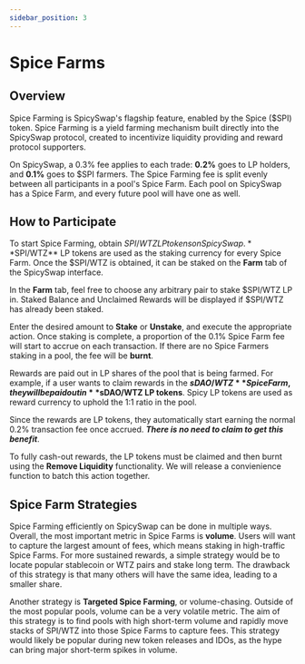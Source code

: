 ```yaml
---
sidebar_position: 3
---
```


# Spice Farms

## Overview

Spice Farming is SpicySwap's flagship feature, enabled by the Spice ($SPI) token. Spice Farming is a yield farming mechanism built directly into the SpicySwap protocol, created to incentivize liquidity providing and reward protocol supporters.

On SpicySwap, a 0.3% fee applies to each trade: **0.2%** goes to LP holders, and **0.1%** goes to $SPI farmers. The Spice Farming fee is split evenly between all participants in a pool's Spice Farm. Each pool on SpicySwap has a Spice Farm, and every future pool will have one as well.

## How to Participate

To start Spice Farming, obtain $SPI/WTZ LP tokens on SpicySwap. **$SPI/WTZ** LP tokens are used as the staking currency for every Spice Farm. Once the $SPI/WTZ is obtained, it can be staked on the **Farm** tab of the SpicySwap interface.

In the **Farm** tab, feel free to choose any arbitrary pair to stake $SPI/WTZ LP in. Staked Balance and Unclaimed Rewards will be displayed if $SPI/WTZ has already been staked. 

Enter the desired amount to **Stake** or **Unstake**, and execute the appropriate action. Once staking is complete, a proportion of the 0.1% Spice Farm fee will start to accrue on each transaction. If there are no Spice Farmers staking in a pool, the fee will be **burnt**. 

Rewards are paid out in LP shares of the pool that is being farmed. For example, if a user wants to claim rewards in the **$sDAO/WTZ** Spice Farm, they will be paid out in **$sDAO/WTZ LP tokens**. Spicy LP tokens are used as reward currency to uphold the 1:1 ratio in the pool. 

Since the rewards are LP tokens, they automatically start earning the normal 0.2% transaction fee once accrued. ***There is no need to claim to get this benefit***. 

To fully cash-out rewards, the LP tokens must be claimed and then burnt using the **Remove Liquidity** functionality. We will release a convienience function to batch this action together.

## Spice Farm Strategies

Spice Farming efficiently on SpicySwap can be done in multiple ways. Overall, the most important metric in Spice Farms is **volume**. Users will want to capture the largest amount of fees, which means staking in high-traffic Spice Farms. For more sustained rewards, a simple strategy would be to locate popular stablecoin or WTZ pairs and stake long term. The drawback of this strategy is that many others will have the same idea, leading to a smaller share.

Another strategy is **Targeted Spice Farming**, or volume-chasing. Outside of the most popular pools, volume can be a very volatile metric. The aim of this strategy is to find pools with high short-term volume and rapidly move stacks of SPI/WTZ into those Spice Farms to capture fees. This strategy would likely be popular during new token releases and IDOs, as the hype can bring major short-term spikes in volume.